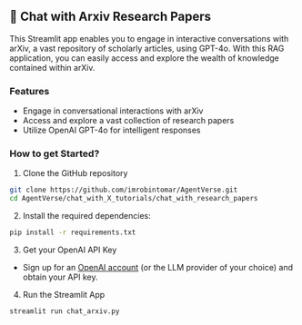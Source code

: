 ## 🔎 Chat with Arxiv Research Papers
This Streamlit app enables you to engage in interactive conversations with arXiv, a vast repository of scholarly articles, using GPT-4o. With this RAG application, you can easily access and explore the wealth of knowledge contained within arXiv.

### Features
- Engage in conversational interactions with arXiv
- Access and explore a vast collection of research papers
- Utilize OpenAI GPT-4o for intelligent responses

### How to get Started?

1. Clone the GitHub repository

```bash
git clone https://github.com/imrobintomar/AgentVerse.git
cd AgentVerse/chat_with_X_tutorials/chat_with_research_papers
```
2. Install the required dependencies:

```bash
pip install -r requirements.txt
```
3. Get your OpenAI API Key

- Sign up for an [OpenAI account](https://platform.openai.com/) (or the LLM provider of your choice) and obtain your API key.

4. Run the Streamlit App
```bash
streamlit run chat_arxiv.py
```